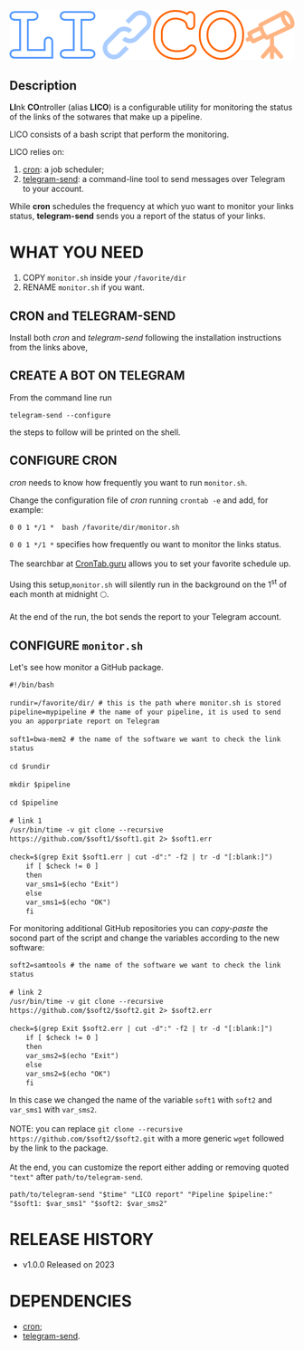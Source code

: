 <p align="center" >
<img src="https://github.com/nicolo-tellini/LICO/blob/main/lico3.png">
<p/>

## Description

**LI**nk **CO**ntroller (alias **LICO**) is a configurable utility for monitoring the status of the links of the sotwares that make up a pipeline.

LICO consists of a bash script that perform the monitoring.

LICO relies on:

1) [cron](https://www.digitalocean.com/community/tutorials/how-to-use-cron-to-automate-tasks-ubuntu-1804): a job scheduler;
2) [telegram-send](https://pypi.org/project/telegram-send/): a command-line tool to send messages over Telegram to your account.

While **cron** schedules the frequency at which yuo want to monitor your links status, **telegram-send** sends you a report of the status of your links.

# WHAT YOU NEED

1. COPY ```monitor.sh``` inside your ```/favorite/dir ```
2. RENAME ```monitor.sh``` if you want.

## CRON and TELEGRAM-SEND
Install both *cron* and *telegram-send* following the installation instructions from the links above,

## CREATE A BOT ON TELEGRAM
From the command line run 
  ```
telegram-send --configure
  ```
the steps to follow will be printed on the shell.

## CONFIGURE CRON
*cron* needs to know how frequently you want to run ```monitor.sh```.

Change the configuration file of *cron* running ```crontab -e``` and add, for example:

```
0 0 1 */1 *  bash /favorite/dir/monitor.sh
```

 ```0 0 1 */1 *``` specifies how frequently ou want to monitor the links status. <br>
 <br>
The searchbar at [CronTab.guru](https://crontab.guru/) allows you to set your favorite schedule up.<br>
<br>
Using this setup,```monitor.sh``` will silently run in the background on the 1<sup>st</sup> of each month at midnight 🌕.<br>
<br>
At the end of the run, the bot sends the report to your Telegram account.

## CONFIGURE ```monitor.sh```

Let's see how monitor a GitHub package.

```
#!/bin/bash

rundir=/favorite/dir/ # this is the path where monitor.sh is stored
pipeline=mypipeline # the name of your pipeline, it is used to send you an apporpriate report on Telegram

soft1=bwa-mem2 # the name of the software we want to check the link status

cd $rundir

mkdir $pipeline

cd $pipeline

# link 1
/usr/bin/time -v git clone --recursive https://github.com/$soft1/$soft1.git 2> $soft1.err

check=$(grep Exit $soft1.err | cut -d":" -f2 | tr -d "[:blank:]")
	if [ $check != 0 ]
	then
	var_sms1=$(echo "Exit")
	else
	var_sms1=$(echo "OK")	
	fi
```

For monitoring additional GitHub repositories you can *copy-paste* the socond part of the script and change the variables according to the new software: 

```
soft2=samtools # the name of the software we want to check the link status

# link 2
/usr/bin/time -v git clone --recursive https://github.com/$soft2/$soft2.git 2> $soft2.err

check=$(grep Exit $soft2.err | cut -d":" -f2 | tr -d "[:blank:]")
	if [ $check != 0 ]
	then
	var_sms2=$(echo "Exit")
	else
	var_sms2=$(echo "OK")	
	fi
```
In this case we changed the name of the variable ```soft1``` with ```soft2``` and ```var_sms1``` with ```var_sms2```.<br>
<br>
NOTE: you can replace ```git clone --recursive https://github.com/$soft2/$soft2.git``` with a more generic ```wget``` followed by the link to the package.<br>
<br>
At the end, you can customize the report either adding or removing quoted ```"text"``` after ```path/to/telegram-send```.

```
path/to/telegram-send "$time" "LICO report" "Pipeline $pipeline:" "$soft1: $var_sms1" "$soft2: $var_sms2"
```

# RELEASE HISTORY

* v1.0.0 Released on 2023

# DEPENDENCIES

* [cron](https://github.com/samtools/samtools/releases);
* [telegram-send](https://pypi.org/project/telegram-send/).
